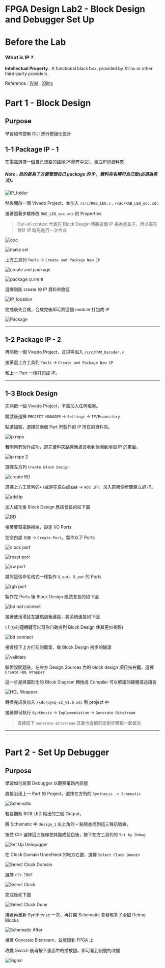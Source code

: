 FPGA Design Lab2 - Block Design and Debugger Set Up
===================

# Before the Lab

### What is IP ?

**Intellectual Property** : A functional black box, provided by Xilinx or other third-party providers.

Reference : [Wiki](https://zh.wikipedia.org/wiki/%E5%8D%8A%E5%AF%BC%E4%BD%93IP%E6%A0%B8) ,  [Xilinx](https://www.xilinx.com/products/intellectual-property.html)

# Part 1 - Block Design

## Purpose

學習如何使用 GUI 進行模組化設計

## 1-1 Package IP - 1

在電腦選擇一個自己想要的路徑(不能有中文)，建立IP的資料夾

##### Note : 目的是為了方便管理自己 package 的 IP，資料夾名稱可自己取(必須為英文)。

![IP_folder](images/IP_folder.png)

然後開啟一個 Vivado Project，並加入 `/src/RGB_LED.v` , `/xdc/RGB_LED_ooc.xdc`

接著照著步驟修改 `RGB_LED_ooc.xdc` 的 Properties

> Out-of-context 代表在 Block Desgin 時將這個 IP 視為黑盒子，所以需在設計 IP 時先進行一次合成

![ooc](images/properties.jpg)

![make sel](images/make_selection.jpg)


上方工具列 `Tools` -> `Create and Package New IP`

![create and package](images/tool.jpg)

![package current](images/package_current.jpg)

選擇剛剛 create 的 IP 資料夾路徑

![IP_location](images/IP_location.png)

完成後先合成，合成完後即可將這個 module 打包成 IP

![Package](images/package.jpg)

------

## 1-2 Package IP - 2

再開啟一個 Vivado Project，並只需加入 `/src/PWM_Decoder.v`

接著選上方工具列 `Tools` -> `Create and Package New IP`

和上一 Part 一樣打包成 IP。

-------

## 1-3 Block Design

先開啟一個 Vivado Project，不需加入任何檔案。

開啟後選擇 `PROJECT MANAGER` -> `Settings` -> `IP/Repository`

點選加號，選擇前兩個 Part 所製作的 IP 所在的資料夾。

![ip repo](images/ip_repo.jpg)

若剛剛有製作成功，選完資料夾路徑應該會看到偵測到兩個 IP 的畫面。

![ip repo 2](images/ip_repo2.jpg)

選擇左方列 `Create Block Design`

![create BD](images/create_BD.jpg)

選擇上方工具列的`+` (或是在空白處`右鍵` -> `Add IP`)，加入前兩個步驟建立的 IP。

![add ip](images/add_ip.jpg)

加入成功後 Block Design 應該會長的如下圖

![BD](images/BD_init.jpg)

接著要幫電路接線，設定 I/O Ports

在空白處 `右鍵` -> `Create Port`，製作以下 Ports

![clock port](images/clock_port.jpg)

![reset port](images/reset_port.jpg)

![sw port](images/sw_port.jpg)

請照這個命名格式一樣製作 `G_out`、`B_out` 的 Ports

![rgb port](images/rgb_port.jpg)

製作完 Ports 後 Block Design 應該會長的如下圖

![bd not connect](images/BD_not_connect.jpg)

接著使用滑鼠左鍵點選後連接，將系統連接如下圖

(上方的迴轉鍵可以幫你自動排列 Block Design 使其更加美觀)

![bd connect](images/BD_connect.jpg)

接者按下上方打勾的圖案，做 Block Design 初步的驗證

![validate](images/validate_design.jpg)

驗證沒問題後，在左方 Design Sources 內的 block design 項目按右鍵，選擇 `Create HDL Wrapper`

這一步是將圖形化的 Blcok Diagram 轉換成 Compiler 可以解讀的硬體描述語言

![HDL Wrapper](images/create_hdl.jpg)

轉換完成後加入 `/xdc/pynq-z2_v1.0.xdc` 到 project 中

接著即可執行 `Synthesis` -> `Implementation` -> `Generate Bitstream`

> 直接按下 `Generate Bitstream` 其實也會把前面兩步驟都一起做完

------
------

# Part 2 - Set Up Debugger

## Purpose

學習如何設置 Debugger 以觀察電路內訊號

直接沿用上一 Part 的 Project，選擇左方列的 `Synthesis -> Schematic`

![Schematic](images/schematic.jpg)

若要觀察 RGB LED 給出的三個 Output，

將 Schematic 中 `design_1` 左上角的 `+` 點開並找到這三條訊號線，

按住 Ctrl 選擇這三條線使其變成藍色後，按下左方工具列的 `Set Up Debug`

![Set Up Debgugger](images/set_up_debugger.jpg)

在 Clock Domain Undefined 的地方右鍵，選擇 `Select Clock Domain`

![Select Clock Domain](images/sel_clk_domain.jpg)

選擇 `clk_IBUF`

![Select Clock](images/sel_clk.jpg)

完成後如下圖

![Select Clock Done](images/sel_clk_done.jpg)

接著再重新 Synthesize 一次，再打開 Schematic 會發現多了兩個 Debug Blocks

![Schematic After](images/schematic_after.jpg)

接著 Generate Bitstream，並燒錄到 FPGA 上

改變 Switch 後再按下畫面中的播放鍵，即可看到訊號的改變

![Signal](images/signal.jpg)

